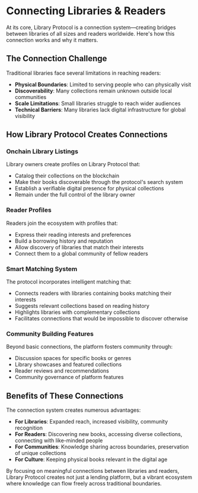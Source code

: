 # Connecting Libraries & Readers

At its core, Library Protocol is a connection system—creating bridges between libraries of all sizes and readers worldwide. Here's how this connection works and why it matters.

## The Connection Challenge

Traditional libraries face several limitations in reaching readers:

- **Physical Boundaries**: Limited to serving people who can physically visit
- **Discoverability**: Many collections remain unknown outside local communities
- **Scale Limitations**: Small libraries struggle to reach wider audiences
- **Technical Barriers**: Many libraries lack digital infrastructure for global visibility

## How Library Protocol Creates Connections

### Onchain Library Listings

Library owners create profiles on Library Protocol that:
- Catalog their collections on the blockchain
- Make their books discoverable through the protocol's search system
- Establish a verifiable digital presence for physical collections
- Remain under the full control of the library owner

### Reader Profiles

Readers join the ecosystem with profiles that:
- Express their reading interests and preferences
- Build a borrowing history and reputation
- Allow discovery of libraries that match their interests
- Connect them to a global community of fellow readers

### Smart Matching System

The protocol incorporates intelligent matching that:
- Connects readers with libraries containing books matching their interests
- Suggests relevant collections based on reading history
- Highlights libraries with complementary collections
- Facilitates connections that would be impossible to discover otherwise

### Community Building Features

Beyond basic connections, the platform fosters community through:
- Discussion spaces for specific books or genres
- Library showcases and featured collections
- Reader reviews and recommendations
- Community governance of platform features

## Benefits of These Connections

The connection system creates numerous advantages:

- **For Libraries**: Expanded reach, increased visibility, community recognition
- **For Readers**: Discovering new books, accessing diverse collections, connecting with like-minded people
- **For Communities**: Knowledge sharing across boundaries, preservation of unique collections
- **For Culture**: Keeping physical books relevant in the digital age

By focusing on meaningful connections between libraries and readers, Library Protocol creates not just a lending platform, but a vibrant ecosystem where knowledge can flow freely across traditional boundaries. 